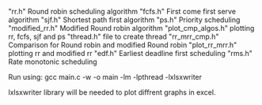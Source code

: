 "rr.h"    Round robin scheduling algorithm
"fcfs.h"  First come first serve algorithm
"sjf.h"   Shortest path first algorithm
"ps.h"    Priority scheduling 
"modified_rr.h"     Modified Round robin algorithm
"plot_cmp_algos.h"  plotting rr, fcfs, sjf and ps
"thread.h"          file to create thread
"rr_mrr_cmp.h"      Comparison for Round robin and modified Round robin
"plot_rr_mrr.h"     plotting rr and modified rr
"edf.h"             Earliest deadline first scheduling
"rms.h"             Rate monotonic scheduling

Run using: gcc main.c -w -o main -lm -lpthread -lxlsxwriter

lxlsxwriter library will be needed to plot diffrent graphs in excel.

